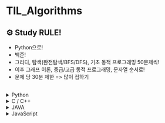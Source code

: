 # TIL_Algorithms

## ⚙ Study RULE!
- Python으로!
- 백준!
- 그리디, 탐색(완전탐색/BFS/DFS), 기초 동적 프로그래밍 50문제씩!
- 이후 그래프 이론, 중급/고급 동적 프로그래밍, 문자열 순서로!
- 문제 당 30분 제한 => 많이 접하기

<br>
</details> 
<details><summary>Python</summary>

#### 🛠 txt파일 불러오기 (알고리즘 문제풀이)

```
import sys

sys.stdin = open("input.txt", 'r')

input = sys.stdin.readline

N = int(input())
```

#### input과 sys.stdin.readline의 차이점

=> `input()` 내장 함수는 prompt message를 출력하고 개행 문자를 삭제한 값을 리턴.

=> `sys.stdin.readline()` sys 함수는 prompt message를 출력하지 않고 개행 문자를 그대로 리턴. 

=> 개행 문자 리턴으로 인해 백준 문제풀이에서 종종 실패하는 경우가 있기 때문에 `.strip()` 붙여주기 


#### Prompt Message란?

>  *Prompt*는 컴퓨터가 입력을 기다리고 있음을 가리키기 위해 화면에 나타나는 표시이다. 예를 들어 "직원 이름을 입력하시오"와 같은 메시지도 프롬프트가 될수 있으며, 명령어 중심의 시스템에서는 명령어를 받아들이기 위한 준비가 되었을 때, 미리 정해진 부호를 나타낸다.
>
>  이를테면, dBASE 에서는 점(.)을, [유닉스](http://www.terms.co.kr/UNIX.htm)에서는 $ 또는 %를, [DOS](http://www.terms.co.kr/DOS.htm)에서는 C:\> 등을 표시하는데, 이는 각 시스템별로 특색 있는 프롬프트의 예이다.

```
>>> number = input("숫자를 입력하세요: ")  #input 안의 변수가 prompt message
숫자를 입력하세요: 7
>>> print(number)
7
```

### 주제별 TIP!

* Deque
> graph를 위해 `[[0]] * (N+1)`로 만드니 인덱스에 리스트 쌓기 불가능 => `[list() for i in range(N+1)]` 을 통해 graph 틀 만들기

* DP
> 14501 퇴사: 뒤에서부터 가능한 비용을 누적하여 max값 비교.
* Memoization 기본 코드 형태
```
def fibo(x):
  # fibo(1)=fibo(2)=0
  if x==1 or x==2:
    return 1

  # 이미 계산한 적있는 문제라면 그대로 반환
  if memo[x] != 0:
    return memo[x]

  # 아직 계산하지 않은 문제라면 점화식에 따라서 피보나치 결과 반환
  memo[x] = fibo(x-1)+fibo(x-2)
  return memo[x]


print(fibo(99))
```

* 구간합
>  `list[i:j]`와 같은 슬라이싱보다 `sum[j] - sum[i-1]` 누적합을 연산하는 방식을 사용하는 것이 성능에 유리. (전자는 시간복잡도 O(N\*2) 후자는 2\*O(N)

* 힙
```
    for num in nums:
      heappush(heap, (-num, num))  # (우선 순위, 값)
```    

* PriorityQueue (우선순위 큐)
> 알고리즘 문제 풀이에서는 속도가 느리므로 heapq로 구현하기

</details>

</details> 
<details><summary>C / C++</summary>

### 알고리즘 문제 풀이

```
#include <stdio.h>        #include <iostream>은 C++

int main(void) {
    int a;
    
    scanf("%d", &a);
    
    printf("%d", a);
}
```

=> `123` 입력 시 `123` 출력
</details> 
</details> 
<details><summary>JAVA</summary>

### 알고리즘 문제 풀이

```
import java.util.*;                  #java.util.Scanner;

public class Main {                  #SWEA에서는 `public class Solution`
    public static void main(String args[]) {            #(String[] args)도 가능!
        Scanner sc = new Scanner(System.in);
        
        int a = sc.nextInt();
        
        System.out.print(a);
    }
}
```
=> `123` 입력 시 `123` 출력

<br>
</details>

</details> 
<details><summary>JavaScript</summary>

### 알고리즘 문제 풀이

```
const input = require('fs').readFileSync(0, 'utf-8').toString().split(' ');

```
</details>

